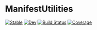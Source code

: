 # ManifestUtilities

[![Stable](https://img.shields.io/badge/docs-stable-blue.svg)](https://bcbi.github.io/ManifestUtilities.jl/stable)
[![Dev](https://img.shields.io/badge/docs-dev-blue.svg)](https://bcbi.github.io/ManifestUtilities.jl/dev)
[![Build Status](https://github.com/bcbi/ManifestUtilities.jl/workflows/CI/badge.svg)](https://github.com/bcbi/ManifestUtilities.jl/actions)
[![Coverage](https://codecov.io/gh/bcbi/ManifestUtilities.jl/branch/master/graph/badge.svg)](https://codecov.io/gh/bcbi/ManifestUtilities.jl)
